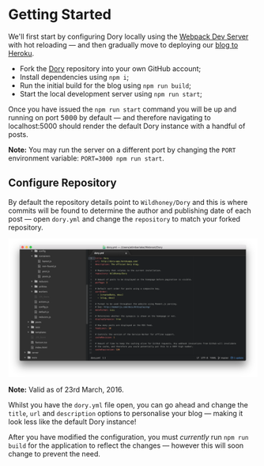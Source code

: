 # Getting Started

We'll first start by configuring Dory locally using the [Webpack Dev Server](https://webpack.github.io/docs/webpack-dev-server.html) with hot reloading &mdash; and then gradually move to deploying our [blog to Heroku](TRAVIS_HEROKU.md).

* Fork the [Dory](https://github.com/Wildhoney/Dory) repository into your own GitHub account;
* Install dependencies using `npm i`;
* Run the initial build for the blog using `npm run build`;
* Start the local development server using `npm run start`;

Once you have issued the `npm run start` command you will be up and running on port <kbd>5000</kbd> by default &mdash; and therefore navigating to localhost:5000 should render the default Dory instance with a handful of posts.

**Note:** You may run the server on a different port by changing the `PORT` environment variable: `PORT=3000 npm run start`.

## Configure Repository

By default the repository details point to `Wildhoney/Dory` and this is where commits will be found to determine the author and publishing date of each post &mdash; open `dory.yml` and change the `repository` to match your forked repository.

![Dory Configuration](images/dory-configuration.png)

**Note:** Valid as of 23rd March, 2016.

Whilst you have the `dory.yml` file open, you can go ahead and change the `title`, `url` and `description` options to personalise your blog &mdash; making it look less like the default Dory instance!

After you have modified the configuration, you must *currently* run `npm run build` for the application to reflect the changes &mdash; however this will soon change to prevent the need.
